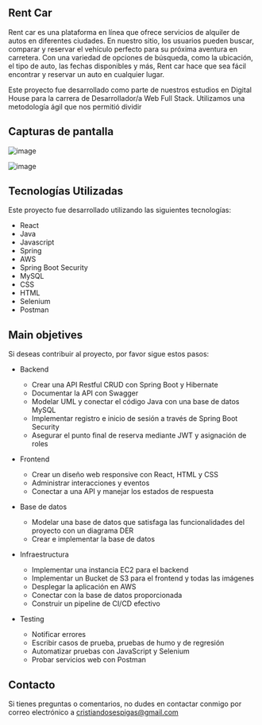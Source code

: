 ## Rent Car

Rent car es una plataforma en línea que ofrece servicios de alquiler de autos en diferentes ciudades. En nuestro sitio, los usuarios pueden buscar, comparar y reservar el vehículo perfecto para su próxima aventura en carretera. Con una variedad de opciones de búsqueda, como la ubicación, el tipo de auto, las fechas disponibles y más, Rent car hace que sea fácil encontrar y reservar un auto en cualquier lugar.

Este proyecto fue desarrollado como parte de nuestros estudios en Digital House para la carrera de Desarrollador/a Web Full Stack. Utilizamos una metodología ágil que nos permitió dividir


## Capturas de pantalla

![image](https://user-images.githubusercontent.com/79176713/229994004-6852bfaa-8d4a-4419-96e6-0d9c6813bc41.png)

![image](https://user-images.githubusercontent.com/79176713/229994179-27638963-9d45-482c-9b82-4a05a8196c46.png)

## Tecnologías Utilizadas

Este proyecto fue desarrollado utilizando las siguientes tecnologías:

- React
- Java
- Javascript
- Spring
- AWS
- Spring Boot Security
- MySQL
- CSS
- HTML
- Selenium
- Postman


## Main objetives

Si deseas contribuir al proyecto, por favor sigue estos pasos:

- Backend
  - Crear una API Restful CRUD con Spring Boot y Hibernate
  - Documentar la API con Swagger
  - Modelar UML y conectar el código Java con una base de datos MySQL
  - Implementar registro e inicio de sesión a través de Spring Boot Security
  - Asegurar el punto final de reserva mediante JWT y asignación de roles

- Frontend
  - Crear un diseño web responsive con React, HTML y CSS
  - Administrar interacciones y eventos
  - Conectar a una API y manejar los estados de respuesta

- Base de datos
  - Modelar una base de datos que satisfaga las funcionalidades del proyecto con un diagrama DER
  - Crear e implementar la base de datos

- Infraestructura
  - Implementar una instancia EC2 para el backend
  - Implementar un Bucket de S3 para el frontend y todas las imágenes
  - Desplegar la aplicación en AWS
  - Conectar con la base de datos proporcionada
  - Construir un pipeline de CI/CD efectivo

- Testing
  - Notificar errores
  - Escribir casos de prueba, pruebas de humo y de regresión
  - Automatizar pruebas con JavaScript y Selenium
  - Probar servicios web con Postman


## Contacto

Si tienes preguntas o comentarios, no dudes en contactar conmigo por correo electrónico a [cristiandosespigas@gmail.com](cristiandosespigas@gmail.com)
